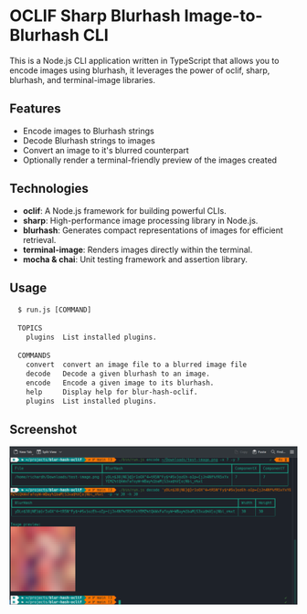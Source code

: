 # OCLIF Sharp Blurhash Image-to-Blurhash CLI

This is a Node.js CLI application written in TypeScript that allows you to encode images using blurhash, it leverages the power of oclif, sharp, blurhash, and terminal-image libraries.

## Features

  * Encode images to Blurhash strings
  * Decode Blurhash strings to images
  * Convert an image to it's blurred counterpart
  * Optionally render a terminal-friendly preview of the images created

## Technologies

  * **oclif**: A Node.js framework for building powerful CLIs.
  * **sharp**: High-performance image processing library in Node.js.
  * **blurhash**: Generates compact representations of images for efficient retrieval.
  * **terminal-image**: Renders images directly within the terminal.
  * **mocha & chai**: Unit testing framework and assertion library.

## Usage
```
  $ run.js [COMMAND]

  TOPICS
    plugins  List installed plugins.

  COMMANDS
    convert  convert an image file to a blurred image file
    decode   Decode a given blurhash to an image.
    encode   Encode a given image to its blurhash.
    help     Display help for blur-hash-oclif.
    plugins  List installed plugins.
```
## Screenshot

![Screenshot](./screenshot/Screenshot.png)